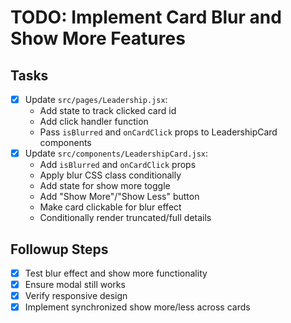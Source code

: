 # TODO: Implement Card Blur and Show More Features

## Tasks
- [x] Update `src/pages/Leadership.jsx`:
  - Add state to track clicked card id
  - Add click handler function
  - Pass `isBlurred` and `onCardClick` props to LeadershipCard components
- [x] Update `src/components/LeadershipCard.jsx`:
  - Add `isBlurred` and `onCardClick` props
  - Apply blur CSS class conditionally
  - Add state for show more toggle
  - Add "Show More"/"Show Less" button
  - Make card clickable for blur effect
  - Conditionally render truncated/full details

## Followup Steps
- [x] Test blur effect and show more functionality
- [x] Ensure modal still works
- [x] Verify responsive design
- [x] Implement synchronized show more/less across cards
